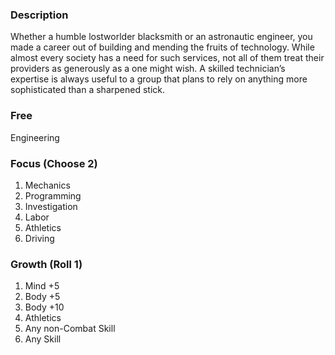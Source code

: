 ### Description
Whether a humble lostworlder blacksmith or an astronautic engineer, you made a career out of building and mending the fruits of technology. While almost every society has a need for such services, not all of them treat their providers as generously as a one might wish. A skilled technician’s expertise is always useful to a group that plans to rely on anything more sophisticated than a sharpened stick.

### Free
Engineering

### Focus (Choose 2)
1. Mechanics
2. Programming
3. Investigation
4. Labor
5. Athletics
6. Driving

### Growth (Roll 1)
1. Mind +5
2. Body +5
3. Body +10
4. Athletics
5. Any non-Combat Skill
6. Any Skill